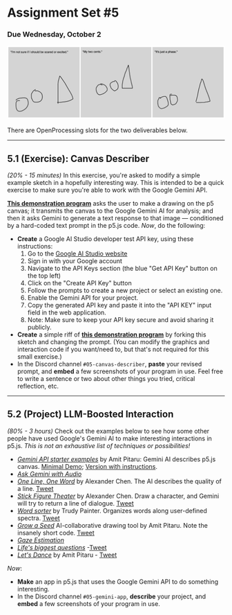 # Assignment Set #5

### Due Wednesday, October 2

![gemini.png](images/gemini.png)


There are OpenProcessing slots for the two deliverables below. 

--- 

## 5.1 (Exercise): Canvas Describer

*(20% - 15 minutes)* In this exercise, you're asked to modify a simple example sketch in a hopefully interesting way. This is intended to be a quick exercise to make sure you're able to work with the Google Gemini API.  

[**This demonstration program**](https://openprocessing.org/sketch/2369075) asks the user to make a drawing on the p5 canvas; it transmits the canvas to the Google Gemini AI for analysis; and then it asks Gemini to generate a text response to that image — conditioned by a hard-coded text prompt in the p5.js code. *Now*, do the following: 

* **Create** a Google AI Studio developer test API key, using these instructions: 
  1. Go to the [Google AI Studio website](https://ai.google.dev/aistudio)
  2. Sign in with your Google account
  3. Navigate to the API Keys section (the blue "Get API Key" button on the top left)
  4. Click on the "Create API Key" button
  5. Follow the prompts to create a new project or select an existing one.
  6. Enable the Gemini API for your project.
  7. Copy the generated API key and paste it into the "API KEY" input field in the web application.
  8. Note: Make sure to keep your API key secure and avoid sharing it publicly.
* **Create** a simple riff of [**this demonstration program**](https://openprocessing.org/sketch/2369075) by forking this sketch and changing the prompt. (You can modify the graphics and interaction code if you want/need to, but that's not required for this small exercise.)
* In the Discord channel `#05-canvas-describer`, **paste** your revised prompt, and **embed** a few screenshots of your program in use. Feel free to write a sentence or two about other things you tried, critical reflection, etc. 

---

## 5.2 (Project) LLM-Boosted Interaction

*(80% - 3 hours)* Check out the examples below to see how some other people have used Google's Gemini AI to make interesting interactions in p5.js. *This is not an exhaustive list of techniques or possibilities!*

* [*Gemini API starter examples*](https://x.com/pitaru/status/1819797112399511625) by Amit Pitaru: Gemini AI describes p5.js canvas. [Minimal Demo](https://editor.p5js.org/pitaru/sketches/Ixu00bucD); [Version with instructions](https://editor.p5js.org/pitaru/sketches/NSAqfrdJY).
* [*Ask Gemini with Audio*](https://editor.p5js.org/pitaru/sketches/NSAqfrdJY)
* [*One Line, One Word*](https://editor.p5js.org/alexanderchen/sketches/UIPy0LXjm) by Alexander Chen. The AI describes the quality of a line. [Tweet](https://x.com/alexanderchen/status/1819939988676440241)
* [*Stick Figure Theater*](https://editor.p5js.org/alexanderchen/sketches/ndd3oqln2) by Alexander Chen.  Draw a character, and Gemini will try to return a line of dialogue. [Tweet](https://x.com/alexanderchen/status/1821011074658828481)
* [*Word sorter*](https://editor.p5js.org/trudypainter/sketches/cSN7DNnWG) by Trudy Painter. Organizes words along user-defined spectra. [Tweet](https://x.com/trudypainter/status/1820555477455167900)
* [*Grow a Seed*](https://editor.p5js.org/pitaru/sketches/z7Cq3HEtjo) AI-collaborative drawing tool by Amit Pitaru. Note the insanely short code. [Tweet](https://x.com/pitaru/status/1821310018198642867)
* [*Gaze Estimation*](https://editor.p5js.org/golan/sketches/sktetHnz8)
* [*Life's biggest questions*](https://editor.p5js.org/ttarigh/sketches/oibptLN-L) -[Tweet](https://x.com/tinaz0ne/status/1824153041597239433)
* [*Let's Dance*](https://editor.p5js.org/pitaru/sketches/-ujxN6JUr) by Amit Pitaru - [Tweet](https://x.com/pitaru/status/1822453415013650768)

*Now*: 

* **Make** an app in p5.js that uses the Google Gemini API to do something interesting.
* In the Discord channel `#05-gemini-app`, **describe** your project, and **embed** a few screenshots of your program in use. 

